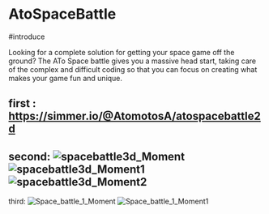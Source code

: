 # AtoSpaceBattle
#introduce

Looking for a complete solution for getting your space game off the ground? The ATo Space battle gives you a massive head start, taking care of the complex and difficult coding so that you can focus on creating what makes your game fun and unique.

first : https://simmer.io/@AtomotosA/atospacebattle2d
--------------------------------------------------------
second:
![spacebattle3d_Moment](https://user-images.githubusercontent.com/89033750/161422196-268cb17c-99fa-406b-a2d6-353d6f0fd4fc.jpg)
![spacebattle3d_Moment1](https://user-images.githubusercontent.com/89033750/161422032-b4280144-2fd6-4a62-ad75-12864f3e16c5.jpg)
![spacebattle3d_Moment2](https://user-images.githubusercontent.com/89033750/161422033-11cf2c09-52c8-4f49-a0d0-055820f418af.jpg)
-----------------------------------------------------------
third:
![Space_battle_1_Moment](https://user-images.githubusercontent.com/89033750/161422034-06f13705-24f3-4b2e-855f-aecec1db59ae.jpg)
![Space_battle_1_Moment1](https://user-images.githubusercontent.com/89033750/161422037-c0964d90-3a3b-4a89-a44d-47b7098267ec.jpg)
